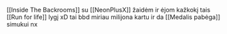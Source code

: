 [[Inside The Backrooms]] su [[NeonPlusX]] žaidėm ir ėjom kažkokį tais [[Run for life]] lygį xD tai bbd miriau milijona kartu ir da [[Medalis pabėga]] simukui nx